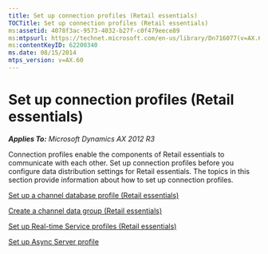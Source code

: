 ```yaml
---
title: Set up connection profiles (Retail essentials)
TOCTitle: Set up connection profiles (Retail essentials)
ms:assetid: 4078f3ac-9573-4032-b27f-c0f479eece89
ms:mtpsurl: https://technet.microsoft.com/en-us/library/Dn716077(v=AX.60)
ms:contentKeyID: 62200340
ms.date: 08/15/2014
mtps_version: v=AX.60
---
```


# Set up connection profiles (Retail essentials) 


_**Applies To:** Microsoft Dynamics AX 2012 R3_

Connection profiles enable the components of Retail essentials to communicate with each other. Set up connection profiles before you configure data distribution settings for Retail essentials. The topics in this section provide information about how to set up connection profiles.

[Set up a channel database profile (Retail essentials)](set-up-a-channel-database-profile-retail-essentials.md)

[Create a channel data group (Retail essentials)](create-a-channel-data-group-retail-essentials.md)

[Set up Real-time Service profiles (Retail essentials)](set-up-real-time-service-profiles-retail-essentials.md)

[Set up Async Server profile](set-up-async-server-profile.md)

  


